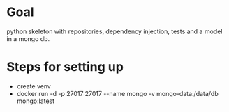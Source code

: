 # Goal
python skeleton with repositories, dependency injection, tests and a model in a mongo db.

# Steps for setting up
- create venv
- docker run -d -p 27017:27017 --name mongo -v mongo-data:/data/db mongo:latest

